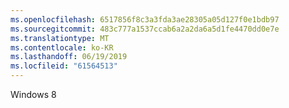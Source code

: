 ```yaml
---
ms.openlocfilehash: 6517856f8c3a3fda3ae28305a05d127f0e1bdb97
ms.sourcegitcommit: 483c777a1537ccab6a2a2da6a5d1fe4470dd0e7e
ms.translationtype: MT
ms.contentlocale: ko-KR
ms.lasthandoff: 06/19/2019
ms.locfileid: "61564513"
---
```

Windows 8